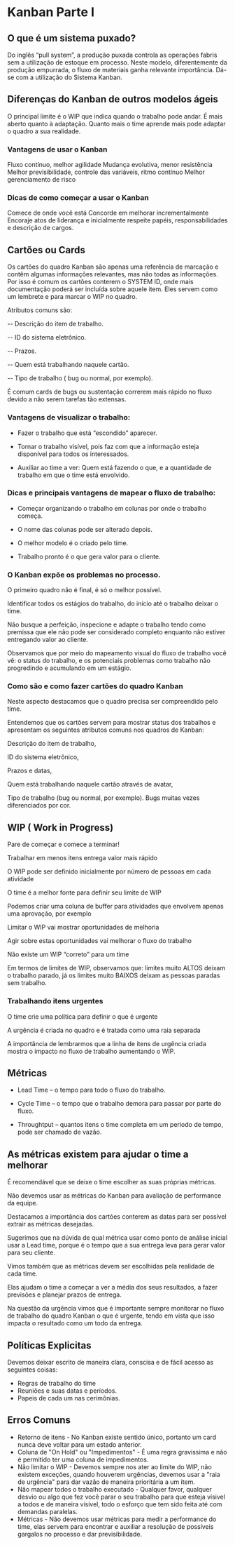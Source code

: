 # Kanban Parte I
## O que é um sistema puxado?

Do inglês “pull system”, a produção puxada controla as operações fabris sem a utilização de estoque em processo. Neste modelo, diferentemente da produção empurrada, o fluxo de materiais ganha relevante importância. Dá-se com a utilização do Sistema Kanban.

## Diferenças do Kanban de outros modelos ágeis

O principal limite é o WIP que indica quando o trabalho pode andar.
É mais aberto quanto à adaptação. Quanto mais o time aprende mais pode adaptar o quadro a sua realidade.

### Vantagens de usar o Kanban

Fluxo contínuo, melhor agilidade
Mudança evolutiva, menor resistência
Melhor previsibilidade, controle das variáveis, ritmo contínuo
Melhor gerenciamento de risco

### Dicas de como começar a usar o Kanban

Comece de onde você está
Concorde em melhorar incrementalmente
Encoraje atos de liderança e inicialmente respeite papéis, responsabilidades e descrição de cargos.

## Cartões ou Cards 

Os cartões do quadro Kanban são apenas uma referência de marcação e contêm algumas informações relevantes, mas não todas as informações. Por isso é comum os cartões conterem o SYSTEM ID, onde mais documentação poderá ser incluída sobre aquele item. Eles servem como um lembrete e para marcar o WIP no quadro.

Atributos comuns são:

-- Descrição do item de trabalho.

-- ID do sistema eletrônico.

-- Prazos.

-- Quem está trabalhando naquele cartão.

-- Tipo de trabalho ( bug ou normal, por exemplo).

É comum cards de bugs ou sustentação correrem mais rápido no fluxo devido a não serem tarefas tão extensas.

### Vantagens de visualizar o trabalho:

 - Fazer o trabalho que está “escondido” aparecer.

 - Tornar o trabalho visível, pois faz com que a informação esteja disponível para todos os interessados.

 - Auxiliar ao time a ver: Quem está fazendo o que, e a quantidade de trabalho em que o time está envolvido.

### Dicas e principais vantagens de mapear o fluxo de trabalho:

- Começar organizando o trabalho em colunas por onde o trabalho começa.

- O nome das colunas pode ser alterado depois.

- O melhor modelo é o criado pelo time.

- Trabalho pronto é o que gera valor para o cliente.

### O Kanban expõe os problemas no processo.

O primeiro quadro não é final, é só o melhor possível.

Identificar todos os estágios do trabalho, do início até o trabalho deixar o time.

Não busque a perfeição, inspecione e adapte o trabalho tendo como premissa que ele não pode ser considerado completo enquanto não estiver entregando valor ao cliente.

Observamos que por meio do mapeamento visual do fluxo de trabalho você vê: o status do trabalho, e os potenciais problemas como trabalho não progredindo e acumulando em um estágio.

### Como são e como fazer cartões do quadro Kanban

Neste aspecto destacamos que o quadro precisa ser compreendido pelo time.

Entendemos que os cartões servem para mostrar status dos trabalhos e apresentam os seguintes atributos comuns nos quadros de Kanban:

Descrição do item de trabalho,

ID do sistema eletrônico,

Prazos e datas,

Quem está trabalhando naquele cartão através de avatar,

Tipo de trabalho (bug ou normal, por exemplo). Bugs muitas vezes diferenciados por cor.

## WIP ( Work in Progress)

Pare de começar e comece a terminar!

Trabalhar em menos itens entrega valor mais rápido

O WIP pode ser definido inicialmente por número de pessoas em cada atividade

O time é a melhor fonte para definir seu limite de WIP

Podemos criar uma coluna de buffer para atividades que envolvem apenas uma aprovação, por exemplo

Limitar o WIP vai mostrar oportunidades de melhoria

Agir sobre estas oportunidades vai melhorar o fluxo do trabalho

Não existe um WIP “correto” para um time

Em termos de limites de WIP, observamos que: limites muito ALTOS deixam o trabalho parado, já os limites muito BAIXOS deixam as pessoas paradas sem trabalho.

### Trabalhando itens urgentes

O time crie uma política para definir o que é urgente

A urgência é criada no quadro e é tratada como uma raia separada

A importância de lembrarmos que a linha de itens de urgência criada mostra o impacto no fluxo de trabalho aumentando o WIP.

## Métricas

- Lead Time – o tempo para todo o fluxo do trabalho.

- Cycle Time – o tempo que o trabalho demora para passar por parte do fluxo.

- Throughtput – quantos itens o time completa em um período de tempo, pode ser chamado de vazão.

## As métricas existem para ajudar o time a melhorar

É recomendável que se deixe o time escolher as suas próprias métricas.

Não devemos usar as métricas do Kanban para avaliação de performance da equipe.

Destacamos a importância dos cartões conterem as datas para ser possível extrair as métricas desejadas.

Sugerimos que na dúvida de qual métrica usar como ponto de análise inicial usar a Lead time, porque é o tempo que a sua entrega leva para gerar valor para seu cliente.

Vimos também que as métricas devem ser escolhidas pela realidade de cada time.

Elas ajudam o time a começar a ver a média dos seus resultados, a fazer previsões e planejar prazos de entrega.

Na questão da urgência vimos que é importante sempre monitorar no fluxo de trabalho do quadro Kanban o que é urgente, tendo em vista que isso impacta o resultado como um todo da entrega.

## Políticas Explicitas

Devemos deixar escrito de maneira clara, conscisa e de fácil acesso as seguintes coisas:
- Regras de trabalho do time
- Reuniões e suas datas e períodos.
- Papeis de cada um nas cerimônias.

## Erros Comuns
 - Retorno de itens - No Kanban existe sentido único, portanto um card nunca deve voltar para um estado anterior.
 - Coluna de "On Hold" ou "Impedimentos" - É uma regra gravissima e não é permitido ter uma coluna de impedimentos.
 - Não limitar o WIP - Devemos sempre nos ater ao limite do WIP, não existem exceções, quando houverem urgências, devemos usar a "raia de urgência" para dar vazão de maneira prioritária a um item.
 - Não mapear todos o trabalho executado - Qualquer favor, qualquer desvio ou algo que fez você parar o seu trabalho para que esteja vísivel a todos e de maneira vísivel, todo o esforço que tem sido feita até com demandas paralelas.
 - Métricas - Não devemos usar métricas para medir a performance do time, elas servem para encontrar e auxiliar a resolução de possíveis gargalos no processo e dar previsibilidade.
